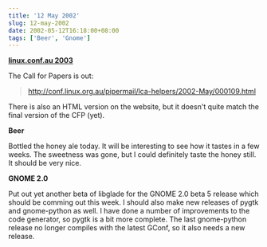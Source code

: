 ```yaml
---
title: '12 May 2002'
slug: 12-may-2002
date: 2002-05-12T16:18:00+08:00
tags: ['Beer', 'Gnome']
---
```


**[linux.conf.au
2003](http://conf.linux.org.au/)**

The Call for Papers is out:

> <http://conf.linux.org.au/pipermail/lca-helpers/2002-May/000109.html>

There is also an HTML version on the website, but it
doesn\'t quite match the final version of the CFP (yet).

**Beer**

Bottled the honey ale today. It will be interesting to
see how it tastes in a few weeks. The sweetness was gone,
but I could definitely taste the honey still. It should be
very nice.

**GNOME 2.0**

Put out yet another beta of libglade for the GNOME 2.0
beta 5 release which should be comming out this week. I
should also make new releases of pygtk and gnome-python as
well. I have done a number of improvements to the code
generator, so pygtk is a bit more complete. The last
gnome-python release no longer compiles with the latest
GConf, so it also needs a new release.
